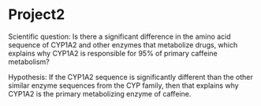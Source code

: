 # Project2
Scientific question: Is there a significant difference in the amino acid sequence of CYP1A2 and other enzymes that metabolize drugs, which explains why CYP1A2 is responsible for 95% of primary caffeine metabolism?

Hypothesis: If the CYP1A2 sequence is significantly different than the other similar enzyme sequences from the CYP family, then that explains why CYP1A2 is the primary metabolizing enzyme of caffeine.

